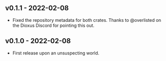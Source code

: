 ## v0.1.1 - 2022-02-08

- Fixed the repository metadata for both crates. Thanks to @overlisted on the
  Dioxus Discord for pointing this out.

## v0.1.0 - 2022-02-08

- First release upon an unsuspecting world.
